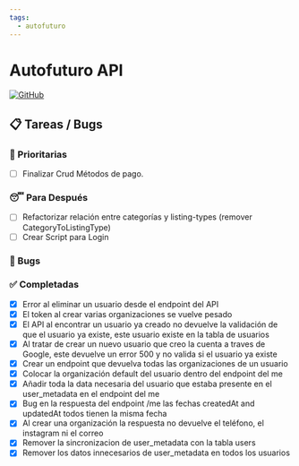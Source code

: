 ```yaml
---
tags:
  - autofuturo
---
```

# Autofuturo API
[![GitHub](https://img.shields.io/badge/GitHub-Repository-blue.svg)](https://github.com/autofuturo/autofuturo-api)

## 📋 Tareas / Bugs
### 🚨 Prioritarias

- [ ] Finalizar Crud Métodos de pago.

### 😴 Para Después
- [ ] Refactorizar relación entre categorías y listing-types (remover CategoryToListingType)
- [ ] Crear Script para Login

### 🐛 Bugs
### ✅ Completadas

- [X] Error al eliminar un usuario desde el endpoint del API 
- [X] El token al crear varias organizaciones se vuelve pesado
- [X] El API al encontrar un usuario ya creado no devuelve la validación de que el usuario ya existe, este usuario existe en la tabla de usuarios
- [X] Al tratar de crear un nuevo usuario que creo la cuenta a traves de Google, este devuelve un error 500 y no valida si el usuario ya existe
- [x] Crear un endpoint que devuelva todas las organizaciones de un usuario
- [x] Colocar la organización default del usuario dentro del endpoint del me
- [x] Añadir toda la data necesaria del usuario que estaba presente en el user_metadata en el endpoint del me
- [x] Bug en la respuesta del endpoint /me las fechas createdAt and updatedAt todos tienen la misma fecha
- [x] Al crear una organización la respuesta no devuelve el teléfono, el instagram ni el correo
- [x] Remover la sincronizacion de user_metadata con la tabla users
- [x] Remover los datos innecesarios de user_metadata en todos los usuarios